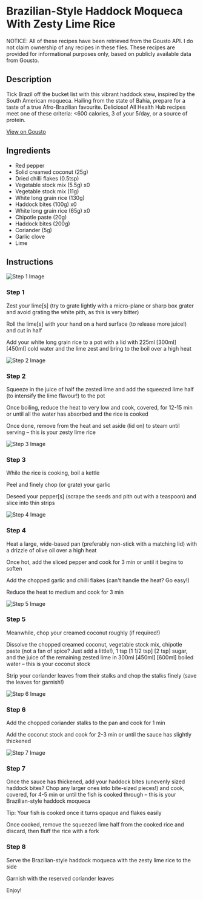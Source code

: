 # Brazilian-Style Haddock Moqueca With Zesty Lime Rice

NOTICE: All of these recipes have been retrieved from the Gousto API. I do not claim ownership of any recipes in these files. These recipes are provided for informational purposes only, based on publicly available data from Gousto.

## Description

Tick Brazil off the bucket list with this vibrant haddock stew, inspired by the South American moqueca. Hailing from the state of Bahia, prepare for a taste of a true Afro-Brazilian favourite. Delicioso! All Health Hub recipes meet one of these criteria: <600 calories, 3 of your 5/day, or a source of protein.

[View on Gousto](https://www.gousto.co.uk/recipes/cookbook/brazilian-haddock-moqueca-zesty-lime-rice)

## Ingredients

- Red pepper
- Solid creamed coconut (25g)
- Dried chilli flakes (0.5tsp)
- Vegetable stock mix (5.5g) x0
- Vegetable stock mix (11g)
- White long grain rice (130g)
- Haddock bites (100g) x0
- White long grain rice (65g) x0
- Chipotle paste (20g)
- Haddock bites (200g)
- Coriander (5g)
- Garlic clove
- Lime

## Instructions

![Step 1 Image](https://production-media.gousto.co.uk/cms/recipe-step-image/974-v2-Step-1-x200.jpg)

### Step 1

Zest your lime[s] (try to grate lightly with a micro-plane or sharp box grater and avoid grating the white pith, as this is very bitter)

Roll the lime[s] with your hand on a hard surface (to release more juice!) and cut in half

Add your white long grain rice to a pot with a lid with 225ml <span class="text-purple">[300ml] </span><span class="text-danger">[450ml]</span> cold water and the lime zest and bring to the boil over a high heat

![Step 2 Image](https://production-media.gousto.co.uk/cms/recipe-step-image/974-v2-Step-2-x200.jpg)

### Step 2

Squeeze in the juice of half the zested lime and add the squeezed lime half (to intensify the lime flavour!) to the pot

Once boiling, reduce the heat to very low and cook, covered, for 12-15 min or until all the water has absorbed and the rice is cooked

Once done, remove from the heat and set aside (lid on) to steam until serving – this is your zesty lime rice

![Step 3 Image](https://production-media.gousto.co.uk/cms/recipe-step-image/974-step-3-no-s_o-1633423716984-x200.jpg)

### Step 3

While the rice is cooking, boil a kettle

Peel and finely chop (or grate) your garlic

Deseed your pepper[s] (scrape the seeds and pith out with a teaspoon) and slice into thin strips

![Step 4 Image](https://production-media.gousto.co.uk/cms/recipe-step-image/974-v2-Step-4-x200.jpg)

### Step 4

Heat a large, wide-based pan (preferably non-stick with a matching lid) with a drizzle of olive oil over a high heat

Once hot, add the sliced pepper and cook for 3 min or until it begins to soften

Add the chopped garlic and chilli flakes (can't handle the heat? Go easy!)

Reduce the heat to medium and cook for 3 min

![Step 5 Image](https://production-media.gousto.co.uk/cms/recipe-step-image/974-v2-Step-5-x200.jpg)

### Step 5

Meanwhile, chop your creamed coconut roughly (if required!)

Dissolve the chopped creamed coconut, vegetable stock mix, chipotle paste (not a fan of spice? Just add a little!), 1 tsp <span class="text-purple">[1 1/2 tsp]</span> <span class="text-danger">[2 tsp]</span> sugar, and the juice of the remaining zested lime in 300ml<span class="text-purple"> [450ml]</span><span class="text-danger"> [600ml] </span>boiled water – this is your coconut stock

Strip your coriander leaves from their stalks and chop the stalks finely (save the leaves for garnish!)

![Step 6 Image](https://production-media.gousto.co.uk/cms/recipe-step-image/974-v2-Step-6-x200.jpg)

### Step 6

Add the chopped coriander stalks to the pan and cook for 1 min

Add the coconut stock and cook for 2-3 min or until the sauce has slightly thickened

![Step 7 Image](https://production-media.gousto.co.uk/cms/recipe-step-image/974-v2-Step-7-x200.jpg)

### Step 7

Once the sauce has thickened, add your haddock bites (unevenly sized haddock bites? Chop any larger ones into bite-sized pieces!) and cook, covered, for 4-5 min or until the fish is cooked through – this is your Brazilian-style haddock moqueca

Tip: Your fish is cooked once it turns opaque and flakes easily

Once cooked, remove the squeezed lime half from the cooked rice and discard, then fluff the rice with a fork

### Step 8

Serve the Brazilian-style haddock moqueca with the zesty lime rice to the side

Garnish with the reserved coriander leaves

Enjoy!

